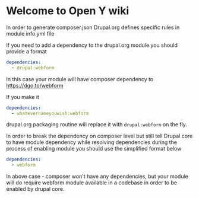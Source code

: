 # Welcome to Open Y wiki

In order to generate composer.json Drupal.org defines specific rules in module info.yml file

If you need to add a dependency to the drupal.org module you should provide a format


```yml
dependencies:
  - drupal:webform
```
In this case your module will have composer dependency to https://dgo.to/webform

If you make it 

```yml
dependencies:
  - whatevernameyouwish:webform
```
drupal.org packaging routine will replace it with `drupal:webform` on the fly.

In order to break the dependency on composer level but still tell Drupal core to have module dependency while resolving dependencies during the process of enabling module you should use the simplified format below

```yml
dependencies:
  - webform
```
In above case - composer won't have any dependencies, but your module will do require webform module available in a codebase in order to be enabled by drupal core.